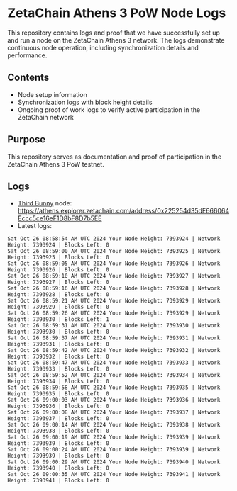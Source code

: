 # ZetaChain Athens 3 PoW Node Logs
This repository contains logs and proof that we have successfully set up and run a node on the ZetaChain Athens 3 network. The logs demonstrate continuous node operation, including synchronization details and performance.

## Contents
- Node setup information
- Synchronization logs with block height details
- Ongoing proof of work logs to verify active participation in the ZetaChain network

## Purpose
This repository serves as documentation and proof of participation in the ZetaChain Athens 3 PoW testnet.

## Logs

- [Third Bunny](https://thirdbunny.xyz/) node: https://athens.explorer.zetachain.com/address/0x225254d35dE666064Eccc5ce16eF1D8bF8D7b5EE
- Latest logs:
```
Sat Oct 26 08:58:54 AM UTC 2024 Your Node Height: 7393924 | Network Height: 7393924 | Blocks Left: 0
Sat Oct 26 08:59:00 AM UTC 2024 Your Node Height: 7393925 | Network Height: 7393925 | Blocks Left: 0
Sat Oct 26 08:59:05 AM UTC 2024 Your Node Height: 7393926 | Network Height: 7393926 | Blocks Left: 0
Sat Oct 26 08:59:10 AM UTC 2024 Your Node Height: 7393927 | Network Height: 7393927 | Blocks Left: 0
Sat Oct 26 08:59:16 AM UTC 2024 Your Node Height: 7393928 | Network Height: 7393928 | Blocks Left: 0
Sat Oct 26 08:59:21 AM UTC 2024 Your Node Height: 7393929 | Network Height: 7393929 | Blocks Left: 0
Sat Oct 26 08:59:26 AM UTC 2024 Your Node Height: 7393929 | Network Height: 7393930 | Blocks Left: 1
Sat Oct 26 08:59:31 AM UTC 2024 Your Node Height: 7393930 | Network Height: 7393930 | Blocks Left: 0
Sat Oct 26 08:59:37 AM UTC 2024 Your Node Height: 7393931 | Network Height: 7393931 | Blocks Left: 0
Sat Oct 26 08:59:42 AM UTC 2024 Your Node Height: 7393932 | Network Height: 7393932 | Blocks Left: 0
Sat Oct 26 08:59:47 AM UTC 2024 Your Node Height: 7393933 | Network Height: 7393933 | Blocks Left: 0
Sat Oct 26 08:59:52 AM UTC 2024 Your Node Height: 7393934 | Network Height: 7393934 | Blocks Left: 0
Sat Oct 26 08:59:58 AM UTC 2024 Your Node Height: 7393935 | Network Height: 7393935 | Blocks Left: 0
Sat Oct 26 09:00:03 AM UTC 2024 Your Node Height: 7393936 | Network Height: 7393936 | Blocks Left: 0
Sat Oct 26 09:00:08 AM UTC 2024 Your Node Height: 7393937 | Network Height: 7393937 | Blocks Left: 0
Sat Oct 26 09:00:14 AM UTC 2024 Your Node Height: 7393938 | Network Height: 7393938 | Blocks Left: 0
Sat Oct 26 09:00:19 AM UTC 2024 Your Node Height: 7393939 | Network Height: 7393939 | Blocks Left: 0
Sat Oct 26 09:00:24 AM UTC 2024 Your Node Height: 7393939 | Network Height: 7393939 | Blocks Left: 0
Sat Oct 26 09:00:29 AM UTC 2024 Your Node Height: 7393940 | Network Height: 7393940 | Blocks Left: 0
Sat Oct 26 09:00:35 AM UTC 2024 Your Node Height: 7393941 | Network Height: 7393941 | Blocks Left: 0
```
